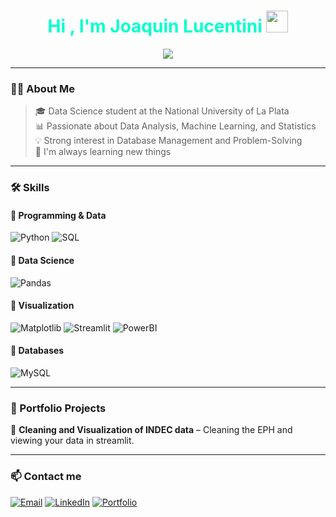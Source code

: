 <!-- ================== HEADER ================== -->
<h1 align="center">
  <b style="color:#00FFCC;">Hi , I'm Joaquin Lucentini</b>
  <img src="https://media.giphy.com/media/hvRJCLFzcasrR4ia7z/giphy.gif" width="35">
</h1>

<p align="center">
  <a href="https://github.com/DenverCoder1/readme-typing-svg">
    <img src="https://readme-typing-svg.herokuapp.com?font=Fira+Code&pause=1000&color=00FFCC&center=true&vCenter=true&width=800&lines=Data+Science+Student;Database+Management+%7C+Programming+Skills;Problem+Solving+%7C+Critical+Thinking;Student+at+the+National+University+of+La+Plata">
  </a>
</p>

---

<!-- ================== ABOUT ME ================== -->
### 🧑‍💻 About Me
> 🎓 Data Science student at the National University of La Plata  
> 📊 Passionate about Data Analysis, Machine Learning, and Statistics  
> 💡 Strong interest in Database Management and Problem-Solving  
> 🌱 I'm always learning new things  

---

<!-- ================== SKILLS ================== -->
### 🛠️ Skills

#### 🔹 Programming & Data
![Python](https://img.shields.io/badge/Python-14354C?style=for-the-badge&logo=python&logoColor=white)
![SQL](https://img.shields.io/badge/SQL-003B57?style=for-the-badge&logo=postgresql&logoColor=white)

#### 🔹 Data Science
![Pandas](https://img.shields.io/badge/Pandas-150458?style=for-the-badge&logo=pandas&logoColor=white)

#### 🔹 Visualization
![Matplotlib](https://img.shields.io/badge/Matplotlib-004C99?style=for-the-badge&logo=plotly&logoColor=white)
![Streamlit](https://img.shields.io/badge/Streamlit-FF4B4B?style=for-the-badge&logo=streamlit&logoColor=white)
![PowerBI](https://img.shields.io/badge/PowerBI-F2C811?style=for-the-badge&logo=powerbi&logoColor=black)

#### 🔹 Databases
![MySQL](https://img.shields.io/badge/MySQL-005C84?style=for-the-badge&logo=mysql&logoColor=white)

---

<!-- ================== PORTFOLIO PROJECTS ================== -->
### 📂 Portfolio Projects
🔹 **Cleaning and Visualization of INDEC data** – Cleaning the EPH and viewing your data in streamlit.  

---

<!-- ================== CONTACT ================== -->
### 📫 Contact me
[![Email](https://img.shields.io/badge/Email-00FFCC?style=for-the-badge&logo=gmail&logoColor=white)](mailto:your.email@example.com)
[![LinkedIn](https://img.shields.io/badge/LinkedIn-0A66C2?style=for-the-badge&logo=linkedin&logoColor=white)](https://linkedin.com/in/your-profile)
[![Portfolio](https://img.shields.io/badge/Portfolio-1A1A1A?style=for-the-badge&logo=firefox&logoColor=00FFCC)](https://yourwebsite.com)





